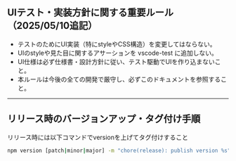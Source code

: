 ## UIテスト・実装方針に関する重要ルール（2025/05/10追記）

- テストのためにUI実装（特にstyleやCSS構造）を変更してはならない。
- UIのstyleや見た目に関するアサーションを vscode-test に追加しない。
- UI仕様は必ず仕様書・設計方針に従い、テスト駆動でUIを作り込まないこと。
- 本ルールは今後の全ての開発で厳守し、必ずこのドキュメントを参照すること。

---

## リリース時のバージョンアップ・タグ付け手順

リリース時には以下コマンドでversionを上げてタグ付けすること

```sh
npm version [patch|minor|major] -m "chore(release): publish version %s"
```
